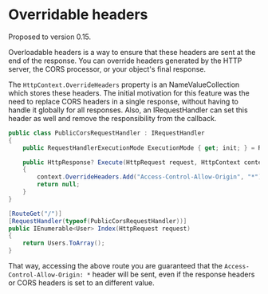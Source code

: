 # Overridable headers

Proposed to version 0.15.

Overloadable headers is a way to ensure that these headers are sent at the end of the response. You can override headers generated by the HTTP server, the CORS processor, or your object's final response.

The `HttpContext.OverrideHeaders` property is an NameValueCollection which stores these headers. The initial motivation for this feature was the need to replace CORS headers in a single response, without having to handle it globally for all responses. Also, an IRequestHandler can set this header as well and remove the responsibility from the callback.

```cs
public class PublicCorsRequestHandler : IRequestHandler
{
    public RequestHandlerExecutionMode ExecutionMode { get; init; } = RequestHandlerExecutionMode.BeforeContents;

    public HttpResponse? Execute(HttpRequest request, HttpContext context)
    {
        context.OverrideHeaders.Add("Access-Control-Allow-Origin", "*");
        return null;
    }
}

[RouteGet("/")]
[RequestHandler(typeof(PublicCorsRequestHandler))]
public IEnumerable<User> Index(HttpRequest request)
{
    return Users.ToArray();
}
```

That way, accessing the above route you are guaranteed that the `Access-Control-Allow-Origin: *` header will be sent, even if the response headers or CORS headers is set to an different value.